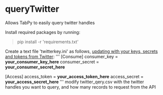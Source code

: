 # queryTwitter
Allows TabPy to easily query twitter handles

Install required packages by running: 

> pip install -r 'requirements.txt'

Create a text file 'twitterkey.ini' as follows, [updating with your keys, secrets and tokens from Twitter](https://developer.twitter.com/en/docs/authentication/oauth-1-0a):
'''
[Consume]
consumer_key    = __your_consumer_key_here__
consumer_secret = __your_consumer_secret_here__

[Access]
access_token  = __your_access_token_here__
access_secret = __your_access_secret_here__
'''
modify twitter_qery.csv with the twitter handles you want to query, and how many records to request from the API
